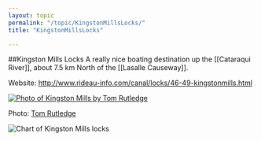 ```yaml
---
layout: topic
permalink: "/topic/KingstonMillsLocks/"
title: "KingstonMillsLocks"

---
```


##Kingston Mills Locks
A really nice boating destination up the [[Cataraqui River]], about 7.5 km North of the [[Lasalle Causeway]].

Website: http://www.rideau-info.com/canal/locks/46-49-kingstonmills.html

<div class="attribphoto" style="width: 1024px;">
<a href="http://www.flickr.com/photos/21982851@N00/" class="imagelink"><img src="http://K7Waterfront.org/Images/KingstonMillsTomRutledge.jpg" alt="Photo of Kingston Mills by Tom Rutledge" class="bottom"></a>
<div class="photoattrib"><p>Photo: <a href="http://www.flickr.com/photos/21982851@N00/">Tom Rutledge</a></div>
</div>
<div class="clearboth"></div>
<img src="http://k7waterfront.org/Images/Chart-KingstonMillsSwim.jpg" alt="Chart of Kingston Mills locks">

